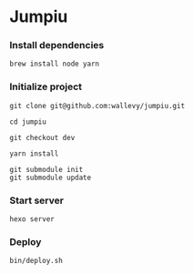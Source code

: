 # Jumpiu

### Install dependencies

```
brew install node yarn
```

### Initialize project

```
git clone git@github.com:wallevy/jumpiu.git

cd jumpiu

git checkout dev

yarn install

git submodule init
git submodule update
```

### Start server

```
hexo server
```

### Deploy

```
bin/deploy.sh
```
